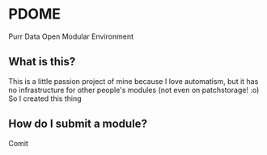 # PDOME
Purr Data Open Modular Environment

## What is this?
This is a little passion project of mine because I love automatism, but it has no infrastructure for other people's modules (not even on patchstorage! :o) So I created this thing

## How do I submit a module?
Comit
<!--stackedit_data:
eyJoaXN0b3J5IjpbLTY5MzMzMTAyOV19
-->